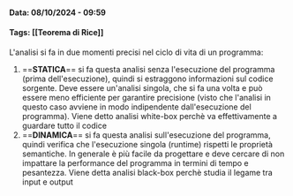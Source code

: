 #### Data: 08/10/2024 - 09:59

#### Tags: [[Teorema di Rice]]

L'analisi si fa in due momenti precisi nel ciclo di vita di un programma:
1. ==**STATICA**==
	si fa questa analisi senza l'esecuzione del programma (prima dell'esecuzione), quindi si estraggono informazioni sul codice sorgente. Deve essere un'analisi singola, che si fa una volta e può essere meno efficiente per garantire precisione (visto che l'analisi in questo caso avviene in modo indipendente dall'esecuzione del programma). Viene detto analisi white-box perchè va effettivamente a guardare tutto il codice
2. ==**DINAMICA**==
	si fa questa analisi sull'esecuzione del programma, quindi verifica che l'esecuzione singola (runtime) rispetti le proprietà semantiche. In generale è più facile da progettare e deve cercare di non impattare la performance del programma in termini di tempo e pesantezza. Viene detta analisi black-box perchè studia il legame tra input e output